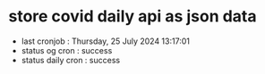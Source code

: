 # store covid daily api as json data

- last cronjob : Thursday, 25 July 2024 13:17:01
- status og cron : success
- status daily cron : success
      
      